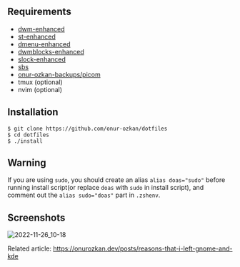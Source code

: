 Requirements
--------------------
- [dwm-enhanced](https://github.com/onur-ozkan/dwm-enhanced)
- [st-enhanced](https://github.com/onur-ozkan/st-enhanced)
- [dmenu-enhanced](https://github.com/onur-ozkan/dmenu-enhanced)
- [dwmblocks-enhanced](https://github.com/onur-ozkan/dwmblocks-enhanced)
- [slock-enhanced](https://github.com/onur-ozkan/slock-enhanced)
- [sbs](https://github.com/onur-ozkan/sbs)
- [onur-ozkan-backups/picom](https://github.com/onur-ozkan-backups/picom)
- tmux (optional)
- nvim (optional)


Installation
--------------------
```console
$ git clone https://github.com/onur-ozkan/dotfiles
$ cd dotfiles
$ ./install
```

Warning
--------------------
If you are using `sudo`, you should create an alias `alias doas="sudo"` before running install script(or replace `doas` with `sudo` in install script), and comment out the `alias sudo="doas"` part in `.zshenv`.

Screenshots
--------------------
![2022-11-26_10-18](https://user-images.githubusercontent.com/39852038/204077157-3cd10cb0-acbf-4e30-bac5-7de64d68d5e0.png)




Related article: https://onurozkan.dev/posts/reasons-that-i-left-gnome-and-kde
